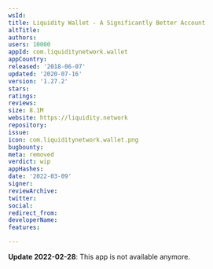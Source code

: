 ```yaml
---
wsId: 
title: Liquidity Wallet - A Significantly Better Account
altTitle: 
authors: 
users: 10000
appId: com.liquiditynetwork.wallet
appCountry: 
released: '2018-06-07'
updated: '2020-07-16'
version: '1.27.2'
stars: 
ratings: 
reviews: 
size: 8.1M
website: https://liquidity.network
repository: 
issue: 
icon: com.liquiditynetwork.wallet.png
bugbounty: 
meta: removed
verdict: wip
appHashes: 
date: '2022-03-09'
signer: 
reviewArchive: 
twitter: 
social: 
redirect_from: 
developerName: 
features: 

---
```


**Update 2022-02-28**: This app is not available anymore.

